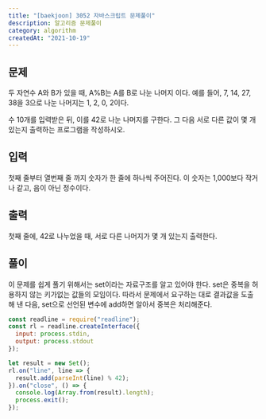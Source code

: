 ```yaml
---
title: "[baekjoon] 3052 자바스크립트 문제풀이"
description: 알고리즘 문제풀이
category: algorithm
createdAt: "2021-10-19"
---
```


## 문제

두 자연수 A와 B가 있을 때, A%B는 A를 B로 나눈 나머지 이다. 예를 들어, 7, 14, 27, 38을 3으로 나눈 나머지는 1, 2, 0, 2이다.

수 10개를 입력받은 뒤, 이를 42로 나눈 나머지를 구한다. 그 다음 서로 다른 값이 몇 개 있는지 출력하는 프로그램을 작성하시오.

## 입력

첫째 줄부터 열번째 줄 까지 숫자가 한 줄에 하나씩 주어진다. 이 숫자는 1,000보다 작거나 같고, 음이 아닌 정수이다.

## 출력

첫째 줄에, 42로 나누었을 때, 서로 다른 나머지가 몇 개 있는지 출력한다.

## 풀이

이 문제를 쉽게 풀기 위해서는 set이라는 자료구조를 알고 있어야 한다. set은 중복을 허용하지 않는 키가없는 값들의 모임이다. 따라서 문제에서 요구하는 대로 결과값을 도출해 낸 다음, set으로 선언된 변수에 add하면 알아서 중복은 처리해준다.

```jsx
const readline = require("readline");
const rl = readline.createInterface({
  input: process.stdin,
  output: process.stdout
});

let result = new Set();
rl.on("line", line => {
  result.add(parseInt(line) % 42);
}).on("close", () => {
  console.log(Array.from(result).length);
  process.exit();
});
```
